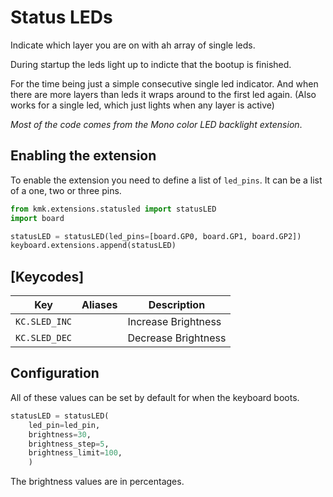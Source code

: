 # Status LEDs

Indicate which layer you are on with ah array of single leds.

During startup the leds light up to indicte that the bootup is finished.

For the time being just a simple consecutive single led
indicator. And when there are more layers than leds it
wraps around to the first led again.
(Also works for a single led, which just lights when any
layer is active)

_Most of the code comes from the Mono color LED backlight extension_.

## Enabling the extension

To enable the extension you need to define a list of `led_pins`. It can be a list of a one, two or three pins.

```python
from kmk.extensions.statusled import statusLED
import board

statusLED = statusLED(led_pins=[board.GP0, board.GP1, board.GP2])
keyboard.extensions.append(statusLED)
```

## [Keycodes]

| Key           | Aliases | Description         |
| ------------- | ------- | ------------------- |
| `KC.SLED_INC` |         | Increase Brightness |
| `KC.SLED_DEC` |         | Decrease Brightness |

## Configuration

All of these values can be set by default for when the keyboard boots.

```python
statusLED = statusLED(
    led_pin=led_pin,
    brightness=30,
    brightness_step=5,
    brightness_limit=100,
    )
```

The brightness values are in percentages.
